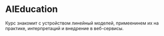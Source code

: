 # AIEducation
Курс знакомит с устройством линейный моделей, примеенинем их на практике, интерпретаций и внедрение в веб-сервисы.

